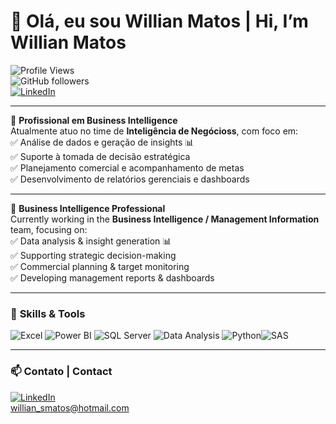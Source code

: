 # 👋 Olá, eu sou Willian Matos | Hi, I’m Willian Matos

![Profile Views](https://komarev.com/ghpvc/?username=wiilmatos&color=blue)  
![GitHub followers](https://img.shields.io/github/followers/wiilmatos?style=social)  
[![LinkedIn](https://img.shields.io/badge/LinkedIn-Connect-blue?logo=linkedin)](https://linkedin.com/in/willian-matos)  

---

💼 **Profissional em Business Intelligence**  
Atualmente atuo no time de **Inteligência de Negócioss**, com foco em:  
✅ Análise de dados e geração de insights 📊  
✅ Suporte à tomada de decisão estratégica  
✅ Planejamento comercial e acompanhamento de metas  
✅ Desenvolvimento de relatórios gerenciais e dashboards

---

💼 **Business Intelligence Professional**  
Currently working in the **Business Intelligence / Management Information** team, focusing on:  
✅ Data analysis & insight generation 📊  
✅ Supporting strategic decision-making  
✅ Commercial planning & target monitoring  
✅ Developing management reports & dashboards

---

### 🔧 **Skills & Tools**

![Excel](https://img.shields.io/badge/Excel-217346?style=for-the-badge&logo=microsoft-excel&logoColor=white)  ![Power BI](https://img.shields.io/badge/PowerBI-F2C811?style=for-the-badge&logo=powerbi&logoColor=black) ![SQL Server](https://img.shields.io/badge/SQL%20Server-CC2927?style=for-the-badge&logo=microsoft-sql-server&logoColor=white) ![Data Analysis](https://img.shields.io/badge/Data%20Analysis-0064A5?style=for-the-badge&logo=databricks&logoColor=white) ![Python](https://img.shields.io/badge/Python-3776AB?style=for-the-badge&logo=python&logoColor=white)![SAS](https://img.shields.io/badge/SAS-231F20?style=for-the-badge&logo=sas&logoColor=white) 
  
  
 


---

### 📫 **Contato | Contact**

[![LinkedIn](https://img.shields.io/badge/LinkedIn-Connect-blue?logo=linkedin)](https://linkedin.com/in/willian-matos)  
willian_smatos@hotmail.com

